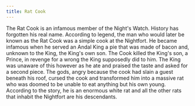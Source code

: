 ```yaml
---
title: Rat Cook
---
```


The Rat Cook is an infamous member of the Night's Watch. History has forgotten his real name. According to legend, the man who would later be known as the Rat Cook was a simple cook at the Nightfort. He became infamous when he served an Andal King a pie that was made of bacon and, unknown to the King, the King's own son. The Cook killed the King's son, a Prince, in revenge for a wrong the King supposedly did to him. The King was unaware of this however as he ate and praised the taste and asked for a second piece. The gods, angry because the cook had slain a guest beneath his roof, cursed the cook and transformed him into a massive rat who was doomed to be unable to eat anything but his own young. According to the story, he is an enormous white rat and all the other rats that inhabit the Nightfort are his descendants. 


